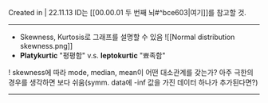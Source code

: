 Created in | 22.11.13
ID는 [[00.00.01 두 번째 뇌#^bce603|여기]]를 참고할 것.

---

- Skewness, Kurtosis로 그래프를 설명할 수 있음
![[Normal distribution skewness.png]]
- **Platykurtic** "평평함" v.s. **leptokurtic** "뾰족함"

! skewness에 따라 mode, median, mean이 어떤 대소관계를 갖는가?
	아주 극한의 경우를 생각하면 보다 쉬움(symm. data에 -inf 값을 가진 데이터 하나가 추가된다면?)


---
